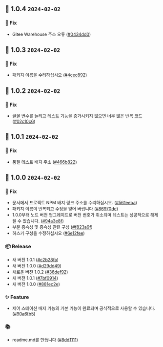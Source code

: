 ## 🎉 1.0.4 `2024-02-02`
### 🐛 Fix
- Gitee Warehouse 주소 오류 ([#0434dd0](https://github.com/kwooshung/files/commit/0434dd0e228d635fddd27f7c832ff8791323fe06))

## 🎉 1.0.3 `2024-02-02`
### 🐛 Fix
- 패키지 이름을 수리하십시오 ([#4cec892](https://github.com/kwooshung/files/commit/4cec8928131638f5bb2da660b4772b3030fcbc39))

## 🎉 1.0.2 `2024-02-02`
### 🐛 Fix
- 글꼴 변수를 늘리고 테스트 기능을 증가시키지 않으면 너무 많은 반복 코드 ([#02c10c6](https://github.com/kwooshung/files/commit/02c10c6a0b3f40a364a9e8844207d8366ac4639a))

## 🎉 1.0.1 `2024-02-02`
### 🐛 Fix
- 품질 테스트 배지 주소 ([#466b822](https://github.com/kwooshung/files/commit/466b822fc2b821fee96b0242a0e49a8bf994eb56))

## 🎉 1.0.0 `2024-02-02`
### 🐛 Fix
- 문서에서 프로젝트 NPM 배지 링크 주소를 수리하십시오. ([#561eeba](https://github.com/kwooshung/files/commit/561eeba8dbd4080df1f034f5a9912acff4277ced))
- 패키지 이름이 반복되고 수정을 잊어 버립니다 ([#86970de](https://github.com/kwooshung/files/commit/86970de6d0e9deb54e3fc2ab66c89bc0a6c64e87))
- 1.0.0부터 노드 버전 업그레이드로 버전 번호가 취소되며 테스트는 성공적으로 해제 될 수 있습니다. ([#94a3e8f](https://github.com/kwooshung/files/commit/94a3e8f5ee4b5ce34e507948b6c66d956148203c))
- 부분 종속성 및 종속성 관련 구성 ([#f823a9f](https://github.com/kwooshung/files/commit/f823a9f45ac5c7e93365fb82b43c1cbc5085b894))
- 허스키 구성을 수정하십시오 ([#6e12fee](https://github.com/kwooshung/files/commit/6e12feeafce60daf3dcdf82138d95c66fb73dd1d))
### 📦 Release
- 새 버전 1.0.1 ([#c2b28fa](https://github.com/kwooshung/files/commit/c2b28fa6091bb43e73bf5358d02f1f5bf5ee498a))
- 새 버전 1.0.0 ([#d29dd49](https://github.com/kwooshung/files/commit/d29dd4904c2e0e9e8683a444b70ea8e711959e1c))
- 새로운 버전 1.0.2 ([#36def92](https://github.com/kwooshung/files/commit/36def92822550e05f8306ab4f5fecc6211a14c50))
- 새 버전 1.0.1 ([#7bf0914](https://github.com/kwooshung/files/commit/7bf09140cae13725686f185a1bf29d7a5775f668))
- 새 버전 1.0.0 ([#881ec2e](https://github.com/kwooshung/files/commit/881ec2e1df55e9d99db9f8555f2f02cfae887eec))
### ✨ Feature
- 제어 스테이션 배지 기능의 기본 기능이 완료되며 공식적으로 사용할 수 있습니다. ([#90a6fb5](https://github.com/kwooshung/files/commit/90a6fb5016c67c44c9c57e0fc632d9a82c831abd))
### 📚 
- readme.md를 만듭니다 ([#8dd1111](https://github.com/kwooshung/files/commit/8dd1111bc8584d9f0f6fe4461019f43b4b625bf8))